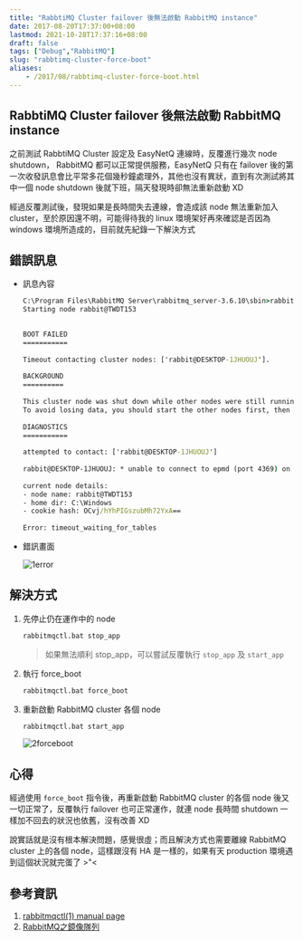 ```yaml
---
title: "RabbtiMQ Cluster failover 後無法啟動 RabbitMQ instance"
date: 2017-08-20T17:37:00+08:00
lastmod: 2021-10-28T17:37:16+08:00
draft: false
tags: ["Debug","RabbitMQ"]
slug: "rabbtimq-cluster-force-boot"
aliases:
    - /2017/08/rabbtimq-cluster-force-boot.html
---
```

## RabbtiMQ Cluster failover 後無法啟動 RabbitMQ instance

之前測試 RabbtiMQ Cluster 設定及 EasyNetQ 連線時，反覆進行幾次 node shutdown， RabbitMQ 都可以正常提供服務，EasyNetQ 只有在 failover 後的第一次收發訊息會比平常多花個幾秒鐘處理外，其他也沒有異狀，直到有次測試將其中一個 node shutdown 後就下班，隔天發現時卻無法重新啟動 XD

經過反覆測試後，發現如果是長時間失去連線，會造成該 node 無法重新加入 cluster，至於原因還不明，可能得待我的 linux 環境架好再來確認是否因為 windows 環境所造成的，目前就先紀錄一下解決方式

## 錯誤訊息

* 訊息內容

    ```cmd
    C:\Program Files\RabbitMQ Server\rabbitmq_server-3.6.10\sbin>rabbitmqctl.bat start_app
    Starting node rabbit@TWDT153
                    

    BOOT FAILED
    ===========
        
    Timeout contacting cluster nodes: ['rabbit@DESKTOP-1JHUOUJ'].
        
    BACKGROUND
    ==========
        
    This cluster node was shut down while other nodes were still running.
    To avoid losing data, you should start the other nodes first, then start this one. To force this node to start, first invoke "rabbitmqctl force_boot". If you do so, any changes made on other cluster nodes after this one was shut down may be lost.
        
    DIAGNOSTICS
    ===========
        
    attempted to contact: ['rabbit@DESKTOP-1JHUOUJ']
        
    rabbit@DESKTOP-1JHUOUJ: * unable to connect to epmd (port 4369) on DESKTOP-1JHUOUJ: nxdomain (non-existing domain)
                    
    current node details:
    - node name: rabbit@TWDT153
    - home dir: C:\Windows
    - cookie hash: OCvj/hYhPIGszubMh72YxA==
                    
    Error: timeout_waiting_for_tables
    ```

* 錯訊畫面

    ![1error](https://user-images.githubusercontent.com/3851540/29493674-73655d88-85cd-11e7-8ecb-0289d8f36079.png)

## 解決方式

1. 先停止仍在運作中的 node

    ```cmd
    rabbitmqctl.bat stop_app
    ```

    > 如果無法順利 stop_app，可以嘗試反覆執行 `stop_app` 及 `start_app`

2. 執行 force_boot

    ```cmd
    rabbitmqctl.bat force_boot
    ```

3. 重新啟動 RabbitMQ cluster 各個 node

    ```cmd
    rabbitmqctl.bat start_app
    ```

    ![2forceboot](https://user-images.githubusercontent.com/3851540/29493673-73652674-85cd-11e7-9848-4654f1d2f44e.png)

## 心得

經過使用 `force_boot` 指令後，再重新啟動 RabbitMQ cluster 的各個 node 後又一切正常了，反覆執行 failover 也可正常運作，就連 node 長時間 shutdown 一樣加不回去的狀況也依舊，沒有改善 XD

說實話就是沒有根本解決問題，感覺很虛；而且解決方式也需要離線 RabbitMQ cluster 上的各個 node，這樣跟沒有 HA 是一樣的，如果有天 production 環境遇到這個狀況就完蛋了 >"<

## 參考資訊

1. [rabbitmqctl(1) manual page](https://www.rabbitmq.com/man/rabbitmqctl.1.man.html)
2. [RabbitMQ之鏡像隊列](http://blog.csdn.net/u013256816/article/details/71097186)
